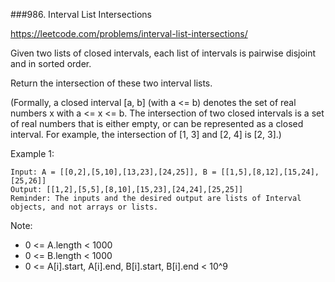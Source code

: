 ###986. Interval List Intersections

https://leetcode.com/problems/interval-list-intersections/

Given two lists of closed intervals, each list of intervals is pairwise disjoint and in sorted order.

Return the intersection of these two interval lists.

(Formally, a closed interval [a, b] (with a <= b) denotes the set of real numbers x with a <= x <= b.  The intersection of two closed intervals is a set of real numbers that is either empty, or can be represented as a closed interval.  For example, the intersection of [1, 3] and [2, 4] is [2, 3].)

 

Example 1:



    Input: A = [[0,2],[5,10],[13,23],[24,25]], B = [[1,5],[8,12],[15,24],[25,26]]
    Output: [[1,2],[5,5],[8,10],[15,23],[24,24],[25,25]]
    Reminder: The inputs and the desired output are lists of Interval objects, and not arrays or lists.
     

Note:

  - 0 <= A.length < 1000
  - 0 <= B.length < 1000
  - 0 <= A[i].start, A[i].end, B[i].start, B[i].end < 10^9
